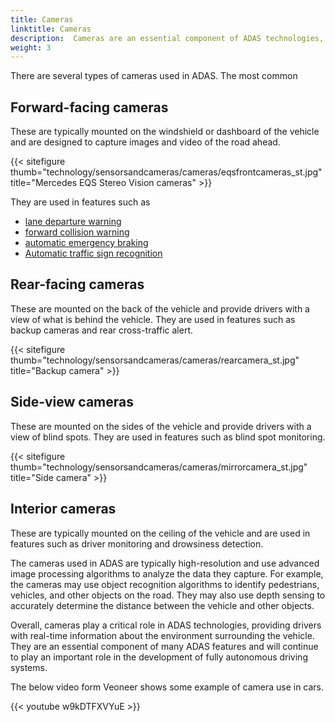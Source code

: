 ```yaml
---
title: Cameras
linktitle: Cameras
description:  Cameras are an essential component of ADAS technologies, as they play a crucial role in providing real-time information about the environment surrounding the vehicle.
weight: 3
---
```

<!-- markdownlint-disable MD033 -->

There are several types of cameras used in ADAS. The most common 

## Forward-facing cameras

These are typically mounted on the windshield or dashboard of the vehicle and are designed to capture images and video of the road ahead. 

{{< sitefigure thumb="technology/sensorsandcameras/cameras/eqsfrontcameras_st.jpg" title="Mercedes EQS Stereo Vision cameras" >}}

They are used in features such as 

- [lane departure warning](../../driverassistance/lanedeparturewarning/)
- [forward collision warning](../../driverassistance/forwardcollisionwarning/)
- [automatic emergency braking](../../driverassistance/automaticemergencybraking/)
- [Automatic traffic sign recognition](../../driverassistance/trafficsignrecognition/)

## Rear-facing cameras

These are mounted on the back of the vehicle and provide drivers with a view of what is behind the vehicle. They are used in features such as backup cameras and rear cross-traffic alert.

{{< sitefigure thumb="technology/sensorsandcameras/cameras/rearcamera_st.jpg" title="Backup camera" >}}

## Side-view cameras

These are mounted on the sides of the vehicle and provide drivers with a view of blind spots. They are used in features such as blind spot monitoring.

{{< sitefigure thumb="technology/sensorsandcameras/cameras/mirrorcamera_st.jpg" title="Side camera" >}}

## Interior cameras

These are typically mounted on the ceiling of the vehicle and are used in features such as driver monitoring and drowsiness detection.

The cameras used in ADAS are typically high-resolution and use advanced image processing algorithms to analyze the data they capture. For example, the cameras may use object recognition algorithms to identify pedestrians, vehicles, and other objects on the road. They may also use depth sensing to accurately determine the distance between the vehicle and other objects.

Overall, cameras play a critical role in ADAS technologies, providing drivers with real-time information about the environment surrounding the vehicle. They are an essential component of many ADAS features and will continue to play an important role in the development of fully autonomous driving systems.

The below video form Veoneer shows some example of camera use in cars.

{{< youtube w9kDTFXVYuE >}}